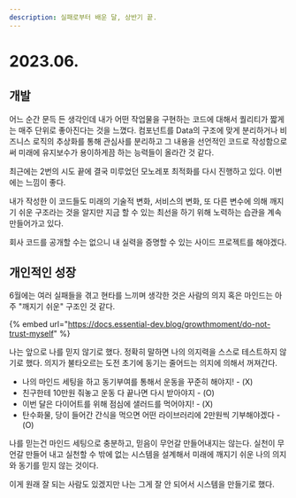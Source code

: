 ```yaml
---
description: 실패로부터 배운 달, 상반기 끝.
---
```


# 2023.06.

## 개발

어느 순간 문득 든 생각인데 내가 어떤 작업물을 구현하는 코드에 대해서 퀄리티가 짧게는 매주 단위로 좋아진다는 것을 느꼈다. 컴포넌트를 Data의 구조에 맞게 분리하거나 비즈니스 로직의 추상화를 통해 관심사를 분리하고 그 내용을 선언적인 코드로 작성함으로써 미래에 유지보수가 용이하게끔 하는 능력들이 올라간 것 같다.

최근에는 2번의 시도 끝에 결국 미루었던 모노레포 최적화를 다시 진행하고 있다. 이번에는 느낌이 좋다.

내가 작성한 이 코드들도 미래의 기술적 변화, 서비스의 변화, 또 다른 변수에 의해 깨지기 쉬운 구조라는 것을 알지만 지금 할 수 있는 최선을 하기 위해 노력하는 습관을 계속 만들어가고 있다.

회사 코드를 공개할 수는 없으니 내 실력을 증명할 수 있는 사이드 프로젝트를 해야겠다.

##

## 개인적인 성장

6월에는 여러 실패들을 겪고 현타를 느끼며 생각한 것은 사람의 의지 혹은 마인드는 아주 "깨지기 쉬운" 구조인 것 같다.&#x20;

{% embed url="https://docs.essential-dev.blog/growthmoment/do-not-trust-myself" %}

나는 앞으로 나를 믿지 않기로 했다. 정확히 말하면 나의 의지력을 스스로 테스트하지 않기로 했다. 의지가 불타오르는 도전 초기에 동기는 줄어드는 의지에 의해서 꺼져간다.

* 나의 마인드 세팅을 하고 동기부여를 통해서 운동을 꾸준히 해야지! - (X)
* 친구한테 10만원 줘놓고 운동 다 끝나면 다시 받아야지 - (O)
* 이번 달은 다이어트를 위해 점심에 샐러드를 먹어야지! - (X)
* 탄수화물, 당이 들어간 간식을 먹으면 어떤 라이브러리에 2만원씩 기부해야겠다  - (O)

나를 믿는건 마인드 세팅으로 충분하고, 믿음이 무언갈 만들어내지는 않는다. 실천이 무언갈 만들어 내고 실천할 수 밖에 없는 시스템을 설계해서 미래에 깨지기 쉬운 나의 의지와 동기를 믿지 않는 것이다.

이게 원래 잘 되는 사람도 있겠지만 나는 그게 잘 안 되어서 시스템을 만들기로 했다.





